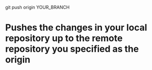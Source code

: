 git push origin YOUR_BRANCH
# Pushes the changes in your local repository up to the remote repository you specified as the origin
